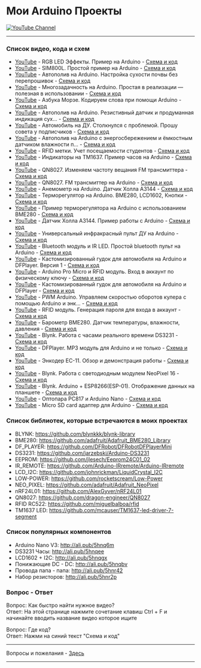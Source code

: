 # Мои Arduino Проекты

[![YouTube Channel](https://i.imgur.com/t2QLr0J.jpg)](https://www.youtube.com/channel/UCXFgfMGSGSHciCJDPNKFJHA?sub_confirmation=1)

---
### Список видео, кода и схем
- [YouTube](https://youtu.be/GQk2Z4ZU4Uc "Видео на YouTube") - RGB LED Эффекты. Пример на Arduino - [Схема и код](../main/all_here/141/note.md "Заметка")  
- [YouTube](https://youtu.be/4hwFWdwO0B4 "Видео на YouTube") - SIM800L. Простой пример на Arduino - [Схема и код](../main/all_here/140/note.md "Заметка")  
- [YouTube](https://youtu.be/TNvrlb5-B1U "Видео на YouTube") - Автополив на Arduino. Настройка сухости почвы без перепрошивок - [Схема и код](../main/all_here/139/note.md "Заметка")  
- [YouTube](https://youtu.be/GQk2Z4ZU4Uc "Видео на YouTube") - Многозадачность на Arduino. Простая в реализации — полезная в использовании - [Схема и код](../main/all_here/138/note.md "Заметка")  
- [YouTube](https://youtu.be/dPrCPrQ8fX8 "Видео на YouTube") - Азбука Морзе. Кодируем слова при помощи Arduino - [Схема и код](../main/all_here/137/note.md "Заметка")  
- [YouTube](https://youtu.be/HQnpxCwDiSw "Видео на YouTube") - Автополив на Arduino. Резистивный датчик и продуманная индикация сух... - [Схема и код](../main/all_here/136/note.md "Заметка")  
- [YouTube](https://youtu.be/zTReOaa-ki4 "Видео на YouTube") - Автомобиль на ДУ. Столкнулся с проблемой. Прошу совета у подписчиков - [Схема и код](../main/all_here/135/note.md "Заметка")  
- [YouTube](https://youtu.be/i3KQ0hHdfM8 "Видео на YouTube") - Автополив на Arduino с энергосбережением и ёмкостным датчиком влажности п... - [Схема и код](../main/all_here/134/note.md "Заметка")  
- [YouTube](https://youtu.be/iiePWwrGGWk "Видео на YouTube") - RFID метки. Учет посещаемости студентов - [Схема и код](../main/all_here/132/note.md "Заметка")  
- [YouTube](https://youtu.be/vBpFZ0Q-CQk "Видео на YouTube") - Индикаторы на TM1637. Пример часов на Arduino - [Схема и код](../main/all_here/128/note.md "Заметка")  
- [YouTube](https://youtu.be/78hnIbL0wv4 "Видео на YouTube") - QN8027. Изменяем частоту вещания FM трансмиттера - [Схема и код](../main/all_here/127/note.md "Заметка")  
- [YouTube](https://youtu.be/3IMcBIxdN74 "Видео на YouTube") - QN8027. FM трансмиттер на Arduino - [Схема и код](../main/all_here/123/note.md "Заметка")  
- [YouTube](https://youtu.be/4TB-eQktunM "Видео на YouTube") - Анемометр на Arduino. Датчик Холла A3144 - [Схема и код](../main/all_here/121/note.md "Заметка")  
- [YouTube](https://youtu.be/EIGuOLGFjwg "Видео на YouTube") - Терморегулятор на Arduino. BME280, LCD1602, Кнопки - [Схема и код](../main/all_here/119/note.md "Заметка")  
- [YouTube](https://youtu.be/KHaBYqH8C88 "Видео на YouTube") - Пример терморегулятора на Arduino с использованием BME280 - [Схема и код](../main/all_here/116/note.md "Заметка")  
- [YouTube](https://youtu.be/tiB-NgepepE "Видео на YouTube") - Датчик Холла A3144. Пример работы с Arduino - [Схема и код](../main/all_here/114/note.md "Заметка")  
- [YouTube](https://youtu.be/h4-RB2VIxEQ "Видео на YouTube") - Универсальный инфракрасный пульт ДУ на Arduino - [Схема и код](../main/all_here/113/note.md "Заметка")  
- [YouTube](https://youtu.be/6rTm5rSS-HI "Видео на YouTube") - Bluetooth модуль и IR LED. Простой bluetooth пульт на Arduino - [Схема и код](../main/all_here/112/note.md "Заметка")  
- [YouTube](https://youtu.be/s6m5Xz1uP20 "Видео на YouTube") - Кастомизированный гудок для автомобиля на Arduino и DFPlayer. Версия 1 - [Схема и код](../main/all_here/111/note.md "Заметка")  
- [YouTube](https://youtu.be/mnTJ_KKey8Y "Видео на YouTube") - Arduino Pro Micro и RFID модуль. Вход в аккаунт по физическому ключу - [Схема и код](../main/all_here/110/note.md "Заметка")  
- [YouTube](https://youtu.be/s805qDtmGL4 "Видео на YouTube") - Кастомизированный гудок для автомобиля на Arduino и DFPlayer - [Схема и код](../main/all_here/107/note.md "Заметка")  
- [YouTube](https://youtu.be/Mws92_Tydzc "Видео на YouTube") - PWM Arduino. Управляем скоростью оборотов кулера с помощью Arduino и энк... - [Схема и код](../main/all_here/105/note.md "Заметка")  
- [YouTube](https://youtu.be/W3l_Y6CUsN0 "Видео на YouTube") - RFID модуль. Генерация пароля для входа в аккаунт - [Схема и код](../main/all_here/104/note.md "Заметка")  
- [YouTube](https://youtu.be/IH0OjdDm-tQ "Видео на YouTube") - Барометр BME280. Датчик температуры, влажности, давления - [Схема и код](../main/all_here/103/note.md "Заметка")  
- [YouTube](https://youtu.be/mCQL9Lf8vNQ "Видео на YouTube") - Blynk. Работа с часами реального времени DS3231 - [Схема и код](../main/all_here/101/note.md "Заметка")  
- [YouTube](https://youtu.be/R9OFNXNmbUU "Видео на YouTube") - DFPlayer. MP3 модуль для Arduino и не только - [Схема и код](../main/all_here/100/note.md "Заметка")  
- [YouTube](https://youtu.be/Od3fHgCyVqA "Видео на YouTube") - Энкодер EC-11. Обзор и демонстрация работы - [Схема и код](../main/all_here/099/note.md "Заметка")  
- [YouTube](https://youtu.be/0h35ANUYJic "Видео на YouTube") - Blynk. Работа с светодиодным модулем NeoPixel 16 - [Схема и код](../main/all_here/098/note.md "Заметка")  
- [YouTube](https://youtu.be/jGwOm6RJSXw "Видео на YouTube") - Blynk. Arduino + ESP8266(ESP-01). Отображение данных на планшете - [Схема и код](../main/all_here/096/note.md "Заметка")  
- [YouTube](https://youtu.be/Qj6u54ZIWvw "Видео на YouTube") - Оптопара PC817 и Arduino Nano - [Схема и код](../main/all_here/089/note.md "Заметка")  
- [YouTube](https://youtu.be/3IWbsPj9oK0 "Видео на YouTube") - Micro SD card адаптер для Arduino - [Схема и код](../main/all_here/084/note.md "Заметка")  

### Список библиотек, которые встречаются в моих проектах
- BLYNK: https://github.com/blynkkk/blynk-library
- BME280: https://github.com/adafruit/Adafruit_BME280_Library
- DF_PLAYER: https://github.com/DFRobot/DFRobotDFPlayerMini
- DS3231: https://github.com/jarzebski/Arduino-DS3231
- EEPROM: https://github.com/jlesech/Eeprom24C01_02
- IR_REMOTE: https://github.com/Arduino-IRremote/Arduino-IRremote
- LCD_I2C: https://github.com/johnrickman/LiquidCrystal_I2C
- LOW-POWER: https://github.com/rocketscream/Low-Power
- NEO_PIXEL: https://github.com/adafruit/Adafruit_NeoPixel
- nRF24L01: https://github.com/AlexGyver/nRF24L01
- QN8027: https://github.com/dragon-engineer/QN8027
- RFID RC522: https://github.com/miguelbalboa/rfid
- TM1637 LED: https://github.com/mcauser/TM1637-led-driver-7-segment

### Список популярных компонентов
- Arduino Nano V3: http://ali.pub/5hnq6m
- DS3231 Часы: http://ali.pub/5hnqee
- LCD1602 + I2C: http://ali.pub/5hnqgx
- Понижающие DC - DC: http://ali.pub/5hnqbv
- Провода папа - папа: http://ali.pub/5hnr42
- Набор резисторов: http://ali.pub/5hnr2p

### Вопрос - Ответ
Вопрос: Как быстро найти нужное видео?  
Ответ: На этой странице нажмите сочетание клавиш Ctrl + F и начинайте вводить название видео которое ищите  
  
Вопрос: Где код?  
Ответ: Нажми на синий текст "Схема и код"  

---

Вопросы и пожелания - [Здесь](https://www.youtube.com/c/bytevideo/)

---

